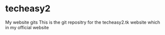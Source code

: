# techeasy2
My website gits
This is the git repositry for the techeasy2.tk website which in my official website

